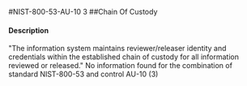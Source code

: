 #NIST-800-53-AU-10 3
##Chain Of Custody
#### Description
"The information system maintains reviewer/releaser identity and credentials within the established chain of custody for all information reviewed or released."
No information found for the combination of standard NIST-800-53 and control AU-10 (3)
